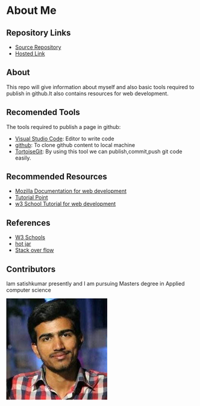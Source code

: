 # About Me

##  Repository Links
- [Source Repository](https://github.com/mandapallisatish64/about-me)
- [Hosted Link](https://mandapallisatish64.github.io/about-me/)

## About
  
  This repo will give information about myself and also basic tools required to publish in github.It also contains resources for web development.
  
## Recomended Tools
 
 The tools required to publish a page in github:
 
 - [Visual Studio Code](https://visualstudio.microsoft.com/downloads/): Editor to write code
 - [github](https://desktop.github.com/): To clone github content to local machine
 - [TortoiseGit](https://tortoisegit.org/download/): By using this tool we can publish,commit,push git code easily.
 
## Recommended Resources
 
 - [Mozilla Documentation for web development](https://developer.mozilla.org/en-US/docs/Learn)
 - [Tutorial Point](https://www.tutorialspoint.com/internet_technologies/websites_development.htm)
 - [w3 School Tutorial for web development](https://www.w3schools.com/whatis/)
 
 ## References
 - [W3 Schools](https://www.w3schools.com/bootstrap/)
 - [hot jar](https://html.com/tags/aside/)
 - [Stack over flow](https://stackoverflow.com/questions/37533641/change-the-default-color-of-active-tab-bootstrap)
 
## Contributors
 
 Iam satishkumar presently and I am pursuing Masters degree in Applied computer science
 
  ![image](satishkumar.jpg)
